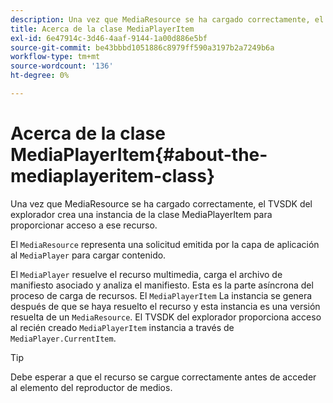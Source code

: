 ```yaml
---
description: Una vez que MediaResource se ha cargado correctamente, el TVSDK del explorador crea una instancia de la clase MediaPlayerItem para proporcionar acceso a ese recurso.
title: Acerca de la clase MediaPlayerItem
exl-id: 6e47914c-3d46-4aaf-9144-1a00d886e5bf
source-git-commit: be43bbbd1051886c8979ff590a3197b2a7249b6a
workflow-type: tm+mt
source-wordcount: '136'
ht-degree: 0%

---
```


# Acerca de la clase MediaPlayerItem{#about-the-mediaplayeritem-class}

Una vez que MediaResource se ha cargado correctamente, el TVSDK del explorador crea una instancia de la clase MediaPlayerItem para proporcionar acceso a ese recurso.

El `MediaResource` representa una solicitud emitida por la capa de aplicación al `MediaPlayer` para cargar contenido.

El `MediaPlayer` resuelve el recurso multimedia, carga el archivo de manifiesto asociado y analiza el manifiesto. Esta es la parte asíncrona del proceso de carga de recursos. El `MediaPlayerItem` La instancia se genera después de que se haya resuelto el recurso y esta instancia es una versión resuelta de un `MediaResource`. El TVSDK del explorador proporciona acceso al recién creado `MediaPlayerItem` instancia a través de `MediaPlayer.CurrentItem`.

>[!TIP]
>
>Debe esperar a que el recurso se cargue correctamente antes de acceder al elemento del reproductor de medios.

